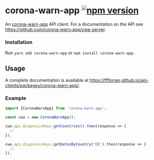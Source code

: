 # corona-warn-app [![npm version](https://img.shields.io/npm/v/corona-warn-app.svg)](https://www.npmjs.com/package/corona-warn-app)

An [corona-warn-app](https://coronawarn.app) API client. For a documentation on the API see https://github.com/corona-warn-app/cwa-server.

### Installation

Run `yarn add corona-warn-app` or `npm install corona-warn-app`.

## Usage

A complete documentation is available at https://ffflorian.github.io/api-clients/packages/corona-warn-app/.

### Example

```ts
import {CoronaWarnApp} from 'corona-warn-app';

const cwa = new CoronaWarnApp();

cwa.api.diagnosisKeys.getCountries().then(response => {
  //
});

cwa.api.diagnosisKeys.getDatesByCountry('DE').then(response => {
  //
});
```
